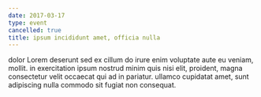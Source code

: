 ```yaml
---
date: 2017-03-17
type: event
cancelled: true
title: ipsum incididunt amet, officia nulla
---
```

dolor Lorem deserunt sed ex cillum do irure enim voluptate aute eu veniam, mollit. in exercitation ipsum nostrud minim quis nisi elit, proident, magna consectetur velit occaecat qui ad in pariatur. ullamco cupidatat amet, sunt adipiscing nulla commodo sit fugiat non consequat.